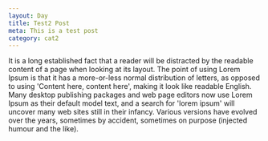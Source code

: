 ```yaml
---
layout: Day
title: Test2 Post
meta: This is a test post
category: cat2
---
```


It is a long established fact that a reader will be distracted by the readable content of a page when looking at its layout. 
The point of using Lorem Ipsum is that it has a more-or-less normal distribution of letters, as opposed to using 'Content here, content here', making it look like readable English. 
Many desktop publishing packages and web page editors now use Lorem Ipsum as their default model text, and a search for 'lorem ipsum' will uncover many web sites still in their infancy. 
Various versions have evolved over the years, sometimes by accident, sometimes on purpose (injected humour and the like).